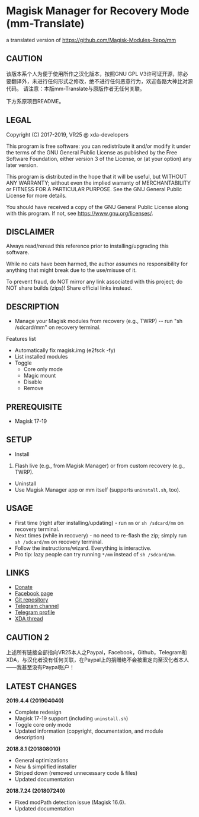 # Magisk Manager for Recovery Mode (mm-Translate)
a translated version of https://github.com/Magisk-Modules-Repo/mm

## CAUTION

该版本系个人为便于使用所作之汉化版本，按照GNU GPL V3许可证开源，除必要翻译外，未进行任何形式之修改，绝不进行任何恶意行为，欢迎各路大神比对源代码。
请注意：本版mm-Translate与原版作者无任何关联。

下方系原项目README。



## LEGAL

Copyright (C) 2017-2019, VR25 @ xda-developers

This program is free software: you can redistribute it and/or modify
it under the terms of the GNU General Public License as published by
the Free Software Foundation, either version 3 of the License, or
(at your option) any later version.

This program is distributed in the hope that it will be useful,
but WITHOUT ANY WARRANTY; without even the implied warranty of
MERCHANTABILITY or FITNESS FOR A PARTICULAR PURPOSE.  See the
GNU General Public License for more details.

You should have received a copy of the GNU General Public License
along with this program.  If not, see <https://www.gnu.org/licenses/>.



## DISCLAIMER

Always read/reread this reference prior to installing/upgrading this software.

While no cats have been harmed, the author assumes no responsibility for anything that might break due to the use/misuse of it.

To prevent fraud, do NOT mirror any link associated with this project; do NOT share builds (zips)! Share official links instead.



## DESCRIPTION

- Manage your Magisk modules from recovery (e.g., TWRP) -- run "sh /sdcard/mm" on recovery terminal.

Features list
- Automatically fix magisk.img (e2fsck -fy)
- List installed modules
- Toggle
  - Core only mode
  - Magic mount
  - Disable
  - Remove



## PREREQUISITE

- Magisk 17-19



## SETUP

- Install
1. Flash live (e.g., from Magisk Manager) or from custom recovery (e.g., TWRP).

- Uninstall
- Use Magisk Manager app or mm itself (supports `uninstall.sh`, too).



## USAGE

- First time (right after installing/updating) - run `mm` or `sh /sdcard/mm` on recovery terminal.
- Next times (while in recovery) - no need to re-flash the zip; simply run `sh /sdcard/mm` on recovery terminal.
- Follow the instructions/wizard. Everything is interactive.
- Pro tip: lazy people can try running `*/mm` instead of `sh /sdcard/mm`.



## LINKS

- [Donate](https://paypal.me/vr25xda/)
- [Facebook page](https://facebook.com/VR25-at-xda-developers-258150974794782/)
- [Git repository](https://github.com/Magisk-Modules-Repo/mm)
- [Telegram channel](https://t.me/vr25_xda/)
- [Telegram profile](https://t.me/vr25xda/)
- [XDA thread](https://forum.xda-developers.com/apps/magisk/module-tool-magisk-manager-recovery-mode-t3693165)

## CAUTION 2

上述所有链接全部指向VR25本人之Paypal，Facebook，Github，Telegram和XDA，与汉化者没有任何关联，在Paypal上的捐赠绝不会被重定向至汉化者本人——我甚至没有Paypal账户！

## LATEST CHANGES

**2019.4.4 (201904040)**
- Complete redesign
- Magisk 17-19 support (including `uninstall.sh`)
- Toggle core only mode
- Updated information (copyright, documentation, and module description)

**2018.8.1 (201808010)**
- General optimizations
- New & simplified installer
- Striped down (removed unnecessary code & files)
- Updated documentation

**2018.7.24 (201807240)**
- Fixed modPath detection issue (Magisk 16.6).
- Updated documentation
